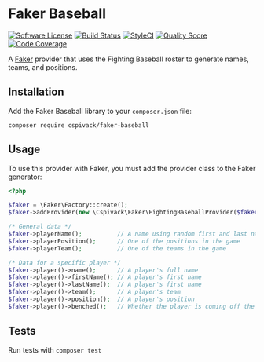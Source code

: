 # Faker Baseball
[![Software License](https://img.shields.io/badge/license-MIT-brightgreen.svg?style=flat-square)](LICENSE.md)
[![Build Status](https://img.shields.io/travis/cspivack/faker-baseball/main.svg?style=flat-square)](https://travis-ci.org/cspivack/faker-baseball)
[![StyleCI](https://styleci.io/repos/432312645/shield)](https://styleci.io/repos/432312645)
[![Quality Score](https://img.shields.io/scrutinizer/g/cspivack/faker-baseball.svg?style=flat-square)](https://scrutinizer-ci.com/g/cspivack/faker-baseball)
[![Code Coverage](https://img.shields.io/scrutinizer/coverage/g/cspivack/faker-baseball/main.svg?style=flat-square)](https://scrutinizer-ci.com/g/cspivack/faker-baseball/?branch=main)



A [Faker](https://github.com/fakerphp/faker) provider that uses the Fighting Baseball roster to generate names, teams, and positions.


## Installation


Add the Faker Baseball library to your `composer.json` file:

```
composer require cspivack/faker-baseball
```

Usage
-----

To use this provider with Faker, you must add the provider class to the Faker generator:

```php
<?php

$faker = \Faker\Factory::create();
$faker->addProvider(new \Cspivack\Faker\FightingBaseballProvider($faker));

/* General data */
$faker->playerName();          // A name using random first and last names
$faker->playerPosition();      // One of the positions in the game
$faker->playerTeam();          // One of the teams in the game

/* Data for a specific player */
$faker->player()->name();      // A player's full name
$faker->player()->firstName(); // A player's first name
$faker->player()->lastName();  // A player's first name
$faker->player()->team();      // A player's team
$faker->player()->position();  // A player's position
$faker->player()->benched();   // Whether the player is coming off the bench or not (boolean)
```

Tests
-----

Run tests with `composer test`